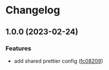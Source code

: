 # Changelog

## 1.0.0 (2023-02-24)


### Features

* add shared prettier config ([fc08209](https://github.com/abinnovision/js-commons/commit/fc082096c0d1553d0bb64cf67d4b1ef3f39e91f3))
